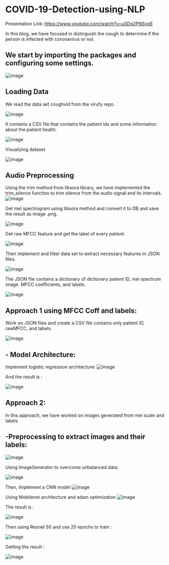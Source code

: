 # COVID-19-Detection-using-NLP

Presentation Link:
https://www.youtube.com/watch?v=uSDq2PNSypE 


In this blog, we have focused in distinguish the cough to determine if the person is infected with coronavirus or not.



## We start by importing the packages and configuring some settings.
![image](https://user-images.githubusercontent.com/48545560/136244898-567e541f-3817-4cb7-b872-07999c8ee9a8.png)



## Loading Data 

We read the data set coughvid from the virufy repo.

![image](https://user-images.githubusercontent.com/48545560/136244969-66efaa00-68b8-4906-86e4-911cba617c76.png)


It contains a CSV file that contains the patient ids and some information about the patient health.

![image](https://user-images.githubusercontent.com/48545560/136245058-0b829ccd-26ab-432e-8964-b285126eb460.png)

Visualizing dataset


![image](https://user-images.githubusercontent.com/48545560/136245110-0726f080-6891-48c9-8cc2-acb026f4c734.png)


## Audio Preprocessing


Using the trim method from libsora library, we have implemented the trim_silence function to trim silence from the audio signal and its intervals.
![image](https://user-images.githubusercontent.com/48545560/136245213-68cda46c-79a4-47bb-8897-32224f791291.png)


Get mel spectrogram using libsora method and convert it to DB and save the result as image .png.

![image](https://user-images.githubusercontent.com/48545560/136245259-ebf5f332-b15d-4015-bb35-6e793b3a8e2f.png)



Get raw MFCC feature and get the label of every patient.

![image](https://user-images.githubusercontent.com/48545560/136245292-74745e3c-e5d2-4718-9f59-24be8c5ed01c.png)




Then implement and filter data set to extract necessary features in JSON files.


![image](https://user-images.githubusercontent.com/48545560/136245332-9079b318-5b48-4a6a-962a-5f487aae7f43.png)



The JSON file contains a dictionary of dictionary patient ID, mel spectrum image. MFCC coefficients, and labels.

![image](https://user-images.githubusercontent.com/48545560/136245397-c621bb23-1984-458a-9da2-a0f886fb810a.png)









## Approach 1 using MFCC Coff and labels:

Work on JSON files and create a CSV file contains only patient ID, rawMFCC, and labels.

![image](https://user-images.githubusercontent.com/48545560/136245459-b8cfa17a-20ec-4e29-bbff-d3f11397ee06.png)

## - Model Architecture:
 
Implement logistic regression architecture:
![image](https://user-images.githubusercontent.com/48545560/136245546-9cbeb505-2e05-4ea7-9d61-611a95d8367c.png)


And the result is :

![image](https://user-images.githubusercontent.com/48545560/136245599-000fadec-ab79-4bc0-81f0-ca558d75de27.png)







## Approach 2:

In this approach, we have worked on images generated from mel scale and labels



## -Preprocessing to extract images and their labels:




![image](https://user-images.githubusercontent.com/48545560/136245652-e548b9de-9236-4a63-8769-fe3609a9bf50.png)


















Using ImageGenerator to overcome unbalanced data:

![image](https://user-images.githubusercontent.com/48545560/136245732-038010ac-4cf4-415e-81a1-41b46ddbde9b.png)







Then, Implement a CNN model 
![image](https://user-images.githubusercontent.com/48545560/136245816-a6de787d-fc78-40f8-850f-9ed1ba549c9e.png)

 Using Mobilenet architecture and adam optimization
![image](https://user-images.githubusercontent.com/48545560/136245853-595ceee2-e802-4ffa-86f8-66676e2f8935.png)

The result is :

![image](https://user-images.githubusercontent.com/48545560/136245902-f93f35d1-6173-4236-8706-3d5110190e08.png)


Then using Resnet 50 and use 20 epochs to train :

![image](https://user-images.githubusercontent.com/48545560/136246013-50f3454b-b1e8-4e60-b169-52a6169f2200.png)


Getting the result :

![image](https://user-images.githubusercontent.com/48545560/136246050-cb1a9b7e-0b3c-458d-a55a-88e9c50bc56c.png)



